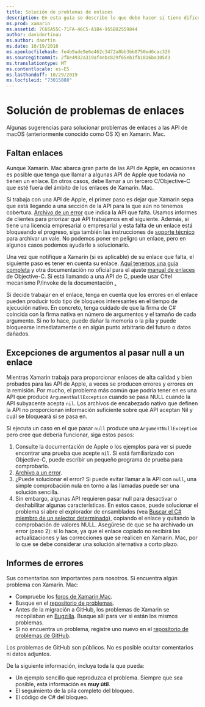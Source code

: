 ```yaml
---
title: Solución de problemas de enlaces
description: En esta guía se describe lo que debe hacer si tiene dificultades para enlazar una biblioteca de Objective-C. En concreto, se describen los enlaces que faltan, las excepciones de los argumentos al pasar null a un enlace y los informes de errores.
ms.prod: xamarin
ms.assetid: 7C65A55C-71FA-46C5-A1B4-955B82559844
author: davidortinau
ms.author: daortin
ms.date: 10/19/2016
ms.openlocfilehash: fe4b9ade9e6e462c3472a8bb3bb8750ed6cac326
ms.sourcegitcommit: 2fbe4932a319af4ebc829f65eb1fb1816ba305d3
ms.translationtype: MT
ms.contentlocale: es-ES
ms.lasthandoff: 10/29/2019
ms.locfileid: "73015888"
---
```

# <a name="binding-troubleshooting"></a>Solución de problemas de enlaces

Algunas sugerencias para solucionar problemas de enlaces a las API de macOS (anteriormente conocido como OS X) en Xamarin. Mac.

## <a name="missing-bindings"></a>Faltan enlaces

Aunque Xamarin. Mac abarca gran parte de las API de Apple, en ocasiones es posible que tenga que llamar a algunas API de Apple que todavía no tienen un enlace. En otros casos, debe llamar a un tercero C/Objective-C que esté fuera del ámbito de los enlaces de Xamarin. Mac.

Si trabaja con una API de Apple, el primer paso es dejar que Xamarin sepa que está llegando a una sección de la API para la que aún no tenemos cobertura. [Archivo de un error](#reporting-bugs) que indica la API que falta. Usamos informes de clientes para priorizar qué API trabajamos en el siguiente. Además, si tiene una licencia empresarial o empresarial y esta falta de un enlace está bloqueando el progreso, siga también las instrucciones de [soporte técnico](https://visualstudio.microsoft.com/vs/support/) para archivar un vale. No podemos poner en peligro un enlace, pero en algunos casos podemos ayudarle a solucionarlo.

Una vez que notifique a Xamarin (si es aplicable) de su enlace que falta, el siguiente paso es tener en cuenta su enlace. [Aquí tenemos una guía completa](~/cross-platform/macios/binding/overview.md) y otra documentación no oficial para el ajuste [manual de enlaces](https://brendanzagaeski.appspot.com/xamarin/0002.html) de Objective-C. Si está llamando a una API de C, puede usar C#el mecanismo P/Invoke de la documentación [.](https://www.mono-project.com/docs/advanced/pinvoke/)

Si decide trabajar en el enlace, tenga en cuenta que los errores en el enlace pueden producir todo tipo de bloqueos interesantes en el tiempo de ejecución nativo. En concreto, tenga cuidado de que la firma de C# coincida con la firma nativa en número de argumentos y el tamaño de cada argumento. Si no lo hace, puede dañar la memoria o la pila y puede bloquearse inmediatamente o en algún punto arbitrario del futuro o datos dañados.

## <a name="argument-exceptions-when-passing-null-to-a-binding"></a>Excepciones de argumentos al pasar null a un enlace

Mientras Xamarin trabaja para proporcionar enlaces de alta calidad y bien probados para las API de Apple, a veces se producen errores y errores en la remisión. Por mucho, el problema más común que podría tener en es una API que produce `ArgumentNullException` cuando se pasa NULL cuando la API subyacente acepta `nil`. Los archivos de encabezado nativo que definen la API no proporcionan información suficiente sobre qué API aceptan Nil y cuál se bloqueará si se pasa en.

Si ejecuta un caso en el que pasar `null` produce una `ArgumentNullException` pero cree que debería funcionar, siga estos pasos:

1. Consulte la documentación de Apple o los ejemplos para ver si puede encontrar una prueba que acepte `nil`. Si está familiarizado con Objective-C, puede escribir un pequeño programa de prueba para comprobarlo.
2. [Archivo a un error](#reporting-bugs).
3. ¿Puede solucionar el error? Si puede evitar llamar a la API con `null`, una simple comprobación nula en torno a las llamadas puede ser una solución sencilla.
4. Sin embargo, algunas API requieren pasar null para desactivar o deshabilitar algunas características. En estos casos, puede solucionar el problema si abre el explorador de ensamblados (vea [Buscar el C# miembro de un selector determinado](~/mac/app-fundamentals/mac-apis.md#finding_selector)), copiando el enlace y quitando la comprobación de valores NULL. Asegúrese de que se ha archivado un error (paso 2): si lo hace, ya que el enlace copiado no recibirá las actualizaciones y las correcciones que se realicen en Xamarin. Mac, por lo que se debe considerar una solución alternativa a corto plazo.

<a name="reporting-bugs"/>

## <a name="reporting-bugs"></a>Informes de errores

Sus comentarios son importantes para nosotros. Si encuentra algún problema con Xamarin. Mac:

- Compruebe los [foros de Xamarin.Mac](https://forums.xamarin.com/categories/mac).
- Busque en el [repositorio de problemas](https://github.com/xamarin/xamarin-macios/issues). 
- Antes de la migración a GitHub, los problemas de Xamarin se recopilaban en [Bugzilla](https://bugzilla.xamarin.com/describecomponents.cgi). Busque allí para ver si están los mismos problemas.
- Si no encuentra un problema, registre uno nuevo en el [repositorio de problemas de GitHub](https://github.com/xamarin/xamarin-macios/issues/new).

Los problemas de GitHub son públicos. No es posible ocultar comentarios ni datos adjuntos. 

De la siguiente información, incluya toda la que pueda:

- Un ejemplo sencillo que reproduzca el problema. Siempre que sea posible, esta información es **muy útil**. 
- El seguimiento de la pila completo del bloqueo.
- El código de C# del bloqueo.
